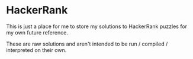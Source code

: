 # HackerRank

This is just a place for me to store my solutions to HackerRank puzzles for my own future reference.

These are raw solutions and aren't intended to be run / compiled / interpreted on their own.
